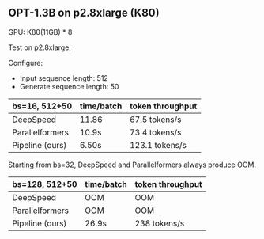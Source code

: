 
## OPT-1.3B on p2.8xlarge (K80)

GPU: K80(11GB) * 8

Test on p2.8xlarge;

Configure:
- Input sequence length: 512
- Generate sequence length: 50

| bs=16, 512+50   | time/batch | token throughput |
|-----------------|------------|------------------|
| DeepSpeed       | 11.86      |     67.5 tokens/s         |
| Parallelformers | 10.9s      |     73.4 tokens/s         |
| Pipeline (ours) | 6.50s      |     123.1 tokens/s        |

Starting from bs=32, DeepSpeed and Parallelformers always produce OOM.

| bs=128, 512+50   | time/batch | token throughput |
|-----------------|------------|------------------|
| DeepSpeed       | OOM      |         OOM        |
| Parallelformers | OOM      |        OOM         |
| Pipeline (ours) | 26.9s    |     238 tokens/s   |
